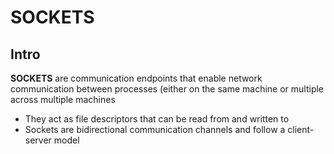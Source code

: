 # SOCKETS

## Intro

**SOCKETS** are communication endpoints that enable network communication between processes (either on the same machine or multiple across multiple machines

- They act as file descriptors that can be read from and written to
- Sockets are bidirectional communication channels and follow a client-server model
